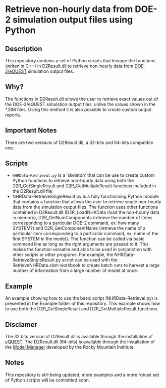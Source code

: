 # Retrieve non-hourly data from DOE-2 simulation output files using Python

## Description
This repository contains a set of Python scripts that levrage the functions (writen in C++) in D2Result.dll to retrieve non-hourly data from [DOE-2/eQUEST](http://www.doe2.com/) simulation output files.

## Why?
The functions in D2Result.dll allows the user to retrieve exact values out of the DOE-2/eQUEST simulation output files, unlike the values shown in the *.SIM files.
Using this method it is also possible to create custom output reports.

## Important Notes
There are two versions of D2Result.dll, a 32-bits and 64-bits compatible one.

## Scripts
- `NHRData-Retrieval.py` is a 'skeleton' that can be use to create custom Python functions to retrieve non-hourly data using both the D2R_GetSingleResult and D2R_GetMultipleResult functions included in the D2Result.dll file
- NHRData-RetrieveSingleResult.py is a fully functionning Python module that contains a function that allows the user to retrieve single non-hourly data from the simulation output files. The function uses other functions contained in D2Result.dll (D2R_LoadNHKData (load the non-hourly data in memory), D2R_GetNumComponents (retrieve the number of items corresponding to a particular DOE-2 command, ex: how many SYSTEM?) and D2R_GetComponentName (retrieve the name of a particular item corresponding to a particular command, ex: name of the first SYSTEM in the mode)). The function can be called via basic command line as long as the right arguments are passed to it. This makes the function versatile and able to be used in conjonction with other scripts or other programs. For example, the NHRData-RetrieveSingleResult.py script can be used with the RetrieveNHRData.xlsm workbook to create batch runs to harvest a large number of information from a large number of model at once.

## Example
An example showing how to use the basic script (NHRData-Retrieval.py) is presented in the Example folder of this repository. This example shows how to use both the D2R_GetSingleResult and D2R_GetMultipleResult functions.

## Disclamer
The 32 bits version of D2Result.dll is available through the installation of [eQUEST](http://www.doe2.com/equest/). The D2Result.dll (64-bits) is available through the installation of the [Model Manager](http://www.rmi.org/ModelingTools) developed by the Rocky Mountain Institute.

## Notes
This repository is still being updated, more examples and a more robust set of Python scripts will be committed soon.